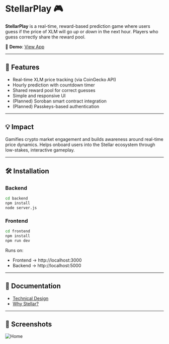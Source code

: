 
# StellarPlay 🎮

**StellarPlay** is a real-time, reward-based prediction game where users guess if the price of XLM will go *up* or *down* in the next hour. Players who guess correctly share the reward pool.

🔗 **Demo**: [View App](https://areplaystudio.com)

---

## 🚀 Features

- Real-time XLM price tracking (via CoinGecko API)
- Hourly prediction with countdown timer
- Shared reward pool for correct guesses
- Simple and responsive UI
- (Planned) Soroban smart contract integration
- (Planned) Passkeys-based authentication

---

## 💡 Impact

Gamifies crypto market engagement and builds awareness around real-time price dynamics. Helps onboard users into the Stellar ecosystem through low-stakes, interactive gameplay.

---

## 🛠 Installation

### Backend
```bash
cd backend
npm install
node server.js
```

### Frontend
```bash
cd frontend
npm install
npm run dev
```

Runs on:
- Frontend → http://localhost:3000  
- Backend → http://localhost:5000

---

## 📄 Documentation

- [Technical Design](./docs/technical-design.md)
- [Why Stellar?](./docs/why-stellar.md)

---

## 📸 Screenshots

![Home](./screenshots/home.png)

